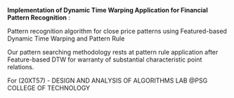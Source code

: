 **Implementation of Dynamic Time Warping Application for Financial Pattern Recognition** :

Pattern recognition algorithm for close price patterns using Featured-based Dynamic Time Warping and Pattern Rule

Our pattern searching methodology rests at pattern rule application after Feature-based DTW for warranty of substantial characteristic point relations.

For (20XT57) - DESIGN AND ANALYSIS OF ALGORITHMS LAB @PSG COLLEGE OF TECHNOLOGY
